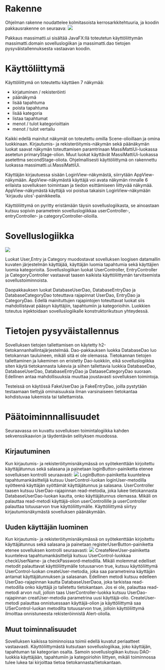 # Rakenne
Ohjelman rakenne noudattelee kolmitasoista kerrosarkkitehtuuria, ja koodin pakkausrakenne on seuraava:
![](https://github.com/InglouriousObjects/ot-harjoitustyo/blob/master/dokumentointi/kuvat/rakenne_pakkaus.png)

Pakkaus massimatti.ui sisältää JavaFX:llä toteutetun käyttöliittymän massimatti.domain sovelluslogiikan ja massimatti.dao tietojen pysyväistallennuksesta vastaavan koodin.

# Käyttöliittymä
Käyttöliittymä on toteutettu käyttäen 7 näkymää:
* kirjatuminen / rekisteröinti
* päänäkymä
* lisää tapahtuma
* poista tapahtuma
* lisää kategoria
* listaa tapahtumat
* menot / tulot kategorioittain
* menot / tulot vertailu

Kaikki edellä mainitut näkymät on toteutettu omilla Scene-olioillaan ja omina luokkinaan. Kirjautumis- ja rekisteröitymis-näkymän sekä päänäkymän luokat saavat näkymän toteuttamisen paramtrinaan MassiMattiUi-luokassa asetetun primaryStage-olion. Muut luokat käyttävät MassiMattiUi-luokassa asetettma secondStage-oliota. Ohjelmallisesti käyttöliittymä on rakennettu luokassa massimatti.ui.MassiMattiUi.

Käyttäjän kirjautuessa sisään LoginView-näkymästä, siirrytään AppView-näkymään. AppView-näkymästä käyttäjä voi avata näkymän rinnalle 6 erilaista sovelluksen toimintaan ja tiedon esittämiseen liittyvää näkymää. AppView-näkymästä käyttäjä voi poistua takaisin LoginView-näkymään 'kirjaudu ulos'-painikkeella. 

Käyttöliittymä on pyritty eristämään täysin sovelluslogiikasta, se ainoastaan kutsuu sopivin parametrein sovelluslogiikkaa userController-, entryController- ja categoryController-olioilla.

# Sovelluslogiikka
![](https://github.com/InglouriousObjects/ot-harjoitustyo/blob/master/dokumentointi/kuvat/rak_ark_v2.png)

Luokat User,Entry ja Category muodostavat sovelluksen loogisen datamallin kuvaten järjestelmän käyttäjää, käyttäjän luomia tapahtumia sekä käyttäjien luomia kategorioita. Sovelluslogiikan luokat UserController, EntryController ja CategoryController vastaavat taasen kaikista käyttöliittymän tarvitsemista sovellustoiminnoista.

Daopakkauksen luokat DatabaseUserDao, DatabaseEntryDao ja DatabaseCategoryDao toteuttava rajapinnat UserDao, EntryDao ja CategoryDao. Edellä mainituttujen rajapintojen toteuttavat luokat siis mahdollistavat pääsyn käyttäjiin, tapahtumiin ja kategorioihin. Luokkien toteutus injektoidaan sovelluslogiikalle konstruktorikutsun yhteydessä.

# Tietojen pysyväistallennus

Sovelluksen tietojen tallettamisen on käytetty h2-tietokannanhallintajärjestelmää. Dao-pakkauksen luokka DatabaseDao luo tietokannan tauluineen, mikäli sitä ei ole olemassa. Tietokannan tietojen tallettaminen ja lukeminen on eristetty Dao-luokkiin, eikä sovelluslogiikka siten käytä tietokannasta lukevia ja siihen tallettavia luokkia DatabaseDao, DatabaseUserDao, DatabaseEntryDao ja DataaseCategoryDao suoraan. Edellinen antaa mahdollisuuksia muuttaa joustavasti sovelluksen toimintoja.

Testeissä on käytössä FakeUserDao ja FakeEntryDao, joilla pystytään testaamaan tiettyjä ominaisuuksia ilman varsinaiseen tietokantaa kohdistuvaa lukemista tai tallettamista. 

# Päätoiminnnallisuudet
Seuraavassa on kuvattu sovelluksen toimintalogiikka kahden sekvenssikaavion ja täydentävän selityksen muodossa.

## Kirjautuminen
Kun kirjautumis- ja rekisteröitymisnäkymässä on syötekenttään kirjoitettu käyttäjätunnus sekä salasana ja painetaan loginButton-painiketta etenee sovelluksen kontrolli seuraavasti:
![](https://github.com/InglouriousObjects/ot-harjoitustyo/blob/master/dokumentointi/kuvat/sekvenssi_loginMM.png)
LoginButton-painiketta kuunteleva tapahtumankäsittelijä kutsuu UserControl-luokan loginUser-metodilla syötteenä käyttäjän syöttämät käyttäjätunnus ja salasana. UserController taasen kutsuu UserDao-rajapinnan read-metodia, joka lukee tietokannasta DatabaseUserDao-luokan kautta, onko käyttäjätunnus olemassa. Mikäli on palauttaa read-metodi käyttäjä-olion userControllille ja userController palauttaa totuusarvon true käyttöliittymälle. Käyttöliittymä siirtyy kirjautumisnäkymästä sovelluksen päänäkymään.

## Uuden käyttäjän luominen
Kun kirjautumis- ja rekisteröitymisnäkymässä on syötekenttään kirjoitettu käyttäjätunnus sekä salasana ja painetaan registerUserButton-painiketta etenee sovelluksen kontrolli seuraavasti:
![](https://github.com/InglouriousObjects/ot-harjoitustyo/blob/master/dokumentointi/kuvat/sekvenssi_register.png)
CreateNewUser-painiketta kuunteleva tapahtumankäsittelijä kutsuu UserControl-luokkaa checkUserName- ja checkPassword-metodilla. Mikäli molemmat edelliset metodit palauttavat käyttöliittymälle totuusarvon true, kutsuu käyttöliittymä UserControl-luokan createUser-metodia, joka saa parametreina käyttäjän antamat käyttäjätunnuksen ja salasanan. Edellinen metodi kutsuu edelleen UserDao-rajapinnan kautta DatabaseUserDaoa, joka tarkistaa read-metodilla onko käyttäjä jo talletettu tietokantaan. Jos ei ole, palauttaa read-metodi arvon null, jolloin taas UserController-luokka kutsuu UserDao-rajapinnan creatUser-metodia parametrina uusi käyttäjä-olio. CreateUser-metodi palauttaa onnistuessaan käyttäjä-olion ja käyttöliittymä saa USerControl-luokan metodilta totuusarvon true, jolloin käyttöliittymä ilmoittaa onnistuneesta rekisteröinnistä Alert-oliolla.

## Muut toiminnalisuudet
Sovelluksen kaikissa toiminnoissa toimii edellä kuvatut periaatteet vastaavasti. Käyttöliittymästä kutsutaan sovelluslogiikaa, joko käyttäjän, tapahtuman tai kategorian osalta. Samoin sovelluslogiikan kutsuu DAO-luokkia käyttäjään, tapahtumiin ja kategoiriohin liittyen, mikäli toiminnossa tulee lukea tai kirjoittaa tietoa tietokannasta/tietokantaan.

